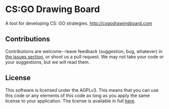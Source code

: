 CS:GO Drawing Board
==============
A tool for developing CS: GO strategies. http://csgodrawingboard.com

Contributions
-------------------
Contributions are welcome--leave feedback (suggestion, bug, whatever) in [the issues section](https://github.com/DuckSyrup/csgo-drawing-board/issues), or shoot us a pull request.  We may not take your code or your suggestions, but we will read them.

License
-----------
This software is licensed under the AGPLv3.  This means that you can use this code or any elements of this code as long as you apply the same license to your application.  The license is available in full [here](https://github.com/DuckSyrup/csgo-drawing-board/blob/master/LICENSE.txt).